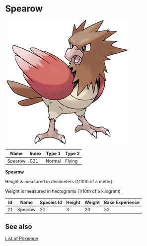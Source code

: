 # Spearow


![Spearow](images/021.png)

| **Name** | **Index** | **Type 1** | **Type 2** |
|----|----|----|----|
| Spearow | 021 | Normal | Flying  |

**Spearow** 


Height is measured in decimeters (1/10th of a meter)

Weight is measured in hectograms (1/10th of a kilogram)

| **Id** | **Name** | **Species Id** | **Height** | **Weight** | **Base Experience** |
|--------|----------|----------------|------------|------------|---------------------|
| 21 | Spearow | 21 | 3 | 20 | 52 |


## See also

[List of Pokémon](../pokemon.md)
